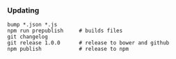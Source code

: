 ### Updating

    bump *.json *.js
    npm run prepublish     # builds files
    git changelog
    git release 1.0.0      # release to bower and github
    npm publish            # release to npm

